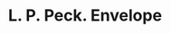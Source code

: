 ---
doi: 10.7916/D8CC2BVB
date_other: '1905'
date_other_textual: '1905'
form: printed ephemera
genre:
- Envelopes
name:
- L. P. Peck
object_in_context_url: https://biggert.cul.columbia.edu/items/view/ave_biggert_01571
subject_hierarchical_geographic:
- San Antonio, Texas, United States
subject_name:
- L. P. Peck
title: L. P. Peck. Envelope
sort_title: L. P. Peck. Envelope
call_number: ave_biggert_01571
coordinates:
- 29.416666666666668,-98.5
pid: ave_biggert_01571
identifiers: ave_biggert_01571
thumbnail: https://derivativo-1.library.columbia.edu/iiif/2/ldpd:343969/full/!256,256/0/native.jpg
permalink: "/items/ave_biggert_01571/"
layout: iiif-image-page
---